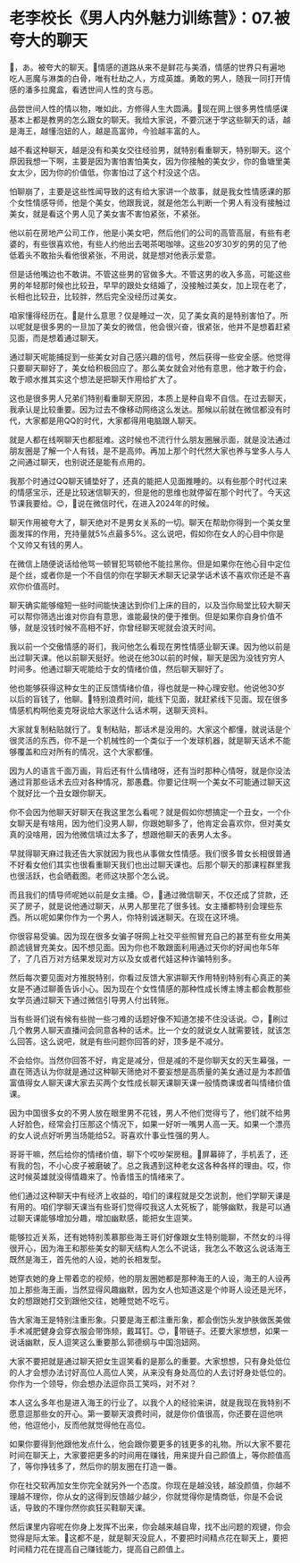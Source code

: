 # 老李校长《男人内外魅力训练营》：07.被夸大的聊天

🎼，あ。被夸大的聊天。🎼情感的道路从来不是鲜花与美酒，情感的世界只有遍地吃人恶魔与淋类的白骨，唯有杜劫之人，方成英雄。勇敢的男人，随我一同打开情感的潘多拉魔盒，看透世间人性的贪与恶。

品尝世间人性的情以物，唯如此，方修得人生大圆满。🎼现在网上很多男性情感课基本上都是教男的怎么跟女的聊天。我给大家说，不要沉迷于学这些聊天的话，越是海王，越懂泡妞的人，越是高富帅，今验越丰富的人。

越不看这种聊天，越是没有和美女交往经验男，就特别看重聊天，特别聊天。这个原因我想一下啊，主要是因为害怕害怕美女，因为你接触的美女少，你的鱼塘里美女太少，因为你的价值低，你害怕过了这个村没这个店。

怕聊崩了，主要是这些性闻导致的这有给大家讲一个故事，就是我女性情感课的那个女性情感导师，他是个美女，他跟我说，就是他怎么判断一个男人有没有接触过美女，就是看这个男人见了美女害不害怕紧张，不紧张。

他以前在房地产公司工作，他是小美女吧，然后他们的公司的高管高层，有些有老婆的，有些很喜欢他，有些人约他出去喝茶喝咖啡。这些20岁30岁的男的见了他低着头不敢抬头看他很紧张，不用说，就是想对他表示爱意。

但是话他嘴边也不敢讲。不管这些男的官做多大。不管这男的收入多高，可能这些男的年轻那时候也比较丑，早早的跟处女结婚了，没接触过美女，加上现在老了，长相也比较丑，比较胖，然后完全没经历过美女。

咱家懂得经历在。🎼是什么意思？仅是睡过一次，见了美女真的是特别害怕了。所以呢就是很多男的一旦加了美女的微信，他会很兴奋，很紧张，他并不是想着赶紧见面，而是想着通过聊天。

通过聊天呢能捕捉到一些美女对自己感兴趣的信号，然后获得一些安全感。他觉得只要聊天聊好了，美女给积极回应了。那么美女就会对他有意思，他才敢于约会，敢于顺水推其实这个想法是把聊天作用给扩大了。

这也是很多男人兄弟们特别看重聊天原因，本质上是种自卑不自信。在过去聊天，我承认是比较重要。因为过去不像移动网络这么发达。那候以前就在微信都没有时代，大家都是用QQ的时代，大家都得用电脑跟人聊天。

就是人都在线啊聊天也都挺难。这时候也不流行什么朋友圈展示面，就是没法通过朋友圈是了解一个人有钱，是不是高帅。再加上那个时代然大家也养与堂多人与人之间通过聊天，也别说还是能有点用的。

我那个时通过QQ聊天铺垫好了，还真的能把人见面推睡的。以有些那个时代过来的情感宝示，还是比较迷信聊天的，但是他的思维也就停留在那个时代了。今天这节课我要给。😊，🎼说在微信时代，在进入2024年的时候。

聊天作用被夸大了，聊天绝对不是男女关系的一切。聊天在帮助你得到一个美女里面发挥的作用，充持量就5%点最多5%。这么说吧，假如你在女人的心目中你是个又帅又有钱的男人。

在微信上随便说话给他骂一顿冒犯骂顿他不能拉黑你。但是如果你在他心目中定位是个丝，或者你是一个不自信的你在学聊天术聊天记录学话术该不喜欢你还是不喜欢你价值高时。

聊天确实能够缩短一些时间能快速达到你们上床的目的，以及当你局堂比较大聊天可以帮你筛选出谁对你自有意思，谁能最快的便于推倒。但是如果你自身价值不够，就是没钱时候不高相不好，你曾经聊天呢就会浪天时间。

我以前一个交傲情感的哥们，我问他怎么看现在男性情感业聊天课。因为他以前是出过聊天课。他以前聊天挺好。他说在他30以前的时候，聊天是因为没钱穷穷人时间多。他通过聊天呢能给于女的情绪价值，然后聊天聊好了。

他也能够获得这种女生的正反馈情绪价值，得也就是一种心理安慰。他说他30岁以后的盲钱了，他聊。🎼特别浪费时间，能线下见面，就赶紧线下见面。现在很多情感机构啊他麦克呀说给大家送什么话术啊，送聊天资料。

大家就复制粘贴就行了。复制粘贴，那话术是没用的。大家这个都懂，就说话是个很灵活的东西，你不是一个机械性的一个类似于一个发球机器，就是聊天话术不能够覆盖和应对所有的情况，这个大家都懂。

因为人的语言千面万画，背后还有什么情绪呀，还有当时那种心情呀，就是你没法通过背那些话术去应对各种情况，那愚蠢。你要记住啊一个美女不可能通过聊天这个就好比一个丑女跟你聊天。

你不会因为他聊天好聊天在我这里怎么看呢？就是假如你想搞定一个丑女，一个仆女聊天是有啥用，因为他们没男人聊，你跟她聊多了，他肯定会喜欢你，但对美女真的没啥用，因为他微信填过太多了，想跟他聊天的表男人太多。

早就得聊天麻过我还告大家就因为我也从事做女性情感。我们很多普女长相很普通不好看女他们其实也很看重聊天我们也出过聊天课也。后那个聊天的那课程群里我也很活跃，也会晒截图。老师这块那个怎么说。

而且我们的情导师呢她以前是女主播。😊，🎼通过微信聊天，不仅还成了贷款，还买了房子，就是说他通过聊天，从男人那里花了很多钱。女主播都特别会理些东西。所以呢如果你作为一个男人，你特别诚迷聊天。在现在这环境。

你很容易受骗。因为现在很多女骗子呀网上社交平些照冒充自己的甚至有些女用美颜滤镜冒充美女。因不想见面。因为你也不敢跟面利用通过天你的好闻也年5年了，了几百万对方结果发现对方以及女或者代娃这种诈骗特别多。

然后每次要见面对方推脱特别，你看过反馈大家讲聊天作用特别特别有心真正的美女是不通过聊善告诉小心。因为现在个女性情感的那种性成长博主博主都会教那些女学员通过聊天下通过微信引导男人付出转账。

当有些哥们说有候有些抛一些刁难的话题好像不知道怎接不住没话说。😊，🎼刷过几个教男人聊天直播间会同意各种的话术。比一个女的就说女人就需要钱，就该怎么回答。这么说吧，就是有些问题你回答的好，顶多是不减分。

不会给你。当然你回答不好，肯定是减分，但是减的不是你聊天女的天生幕强，一直在筛选认为你就是通过这种聊天筛绝对不要妄想是高质量的美女通过是为本颜值富值得女人聊天课大家去买两个女性成长聊天课聊天课一般情商课或者叫情绪价值课。

因为中国很多女的不男人放在眼里男不花钱，男人不他们觉得亏了，他们就不给男人好脸色，经常会打压那这个情况下，如果一好听一嘴男人高一天。如果一个漂亮的女人说点好听男当场能给52。哥喜欢什事业性强的男人。

哥哥干嘛，然后给你的情绪价值，聊下个哎吵架房租。🎼屏幕碎了，手机丢了，还有我的包，不小心皮子被磨破了。总之我遇到这种老女这各种各样的理由。哎，你这时候英雄就没得情趣来了。怜香惜玉的情绪来了。

他们通过这种聊天中有经济上收益的，咱们的课程就是交怎说割，他们学聊天课是有用的。咱们学聊天课当有些哥们觉得哎我这人太死板了，能够幽默，我是可以通过聊天课能够增加分趣，增加幽默感，能把女生逗笑。

能够拉近关系，还有她特别羡慕那些海王哥们好像跟女生特别能聊，不然女的斗得很开心，因为海王和那些美女的聊天结构人怎么不说话，我怎么不敢这么说话海王既然是海王，首先他的人设，她的长相发型。

她穿衣她的身上带着恋的视频，他的朋友圈她都是那种海王的人设，海王的人设再加上那些海王画，当然显得风趣幽默，因为女人也知道这是个帅哥人设还是光环，女的想跟她打交到跟他交往，她睡觉她不吃亏。

告大家海王是特别注重形象。只要是海王都注重形象，都会倒饬头发护肤做医美做手术减肥健身会穿衣服会带饰频，戴耳钉。😊，🎼带链子。还要大家想想，如果一说话幽默，反人逗笑这么重要那么郭德纲与中国泡妞网。

大家不要把就是通过聊天把女生逗笑看的是那么的重要。大家想想，只有身处低位的人才会想办法讨好高位人高位人笑，从来没有身处高位的人去讨好身处低位的。你作为一个领导，你会想办法逗你员工笑吗，对不对？

本人这么多年也是进入海王的行业了。以我个人的经验来讲，就是我现在我特别不愿意逗那些女的开心。第一要聊天浪费时间，就是你价值很高，你还要在逗他哄他，他逗他小，反而他就觉得他在高位。

如果你要得到他跟他发点什么，他会跟你要更多的钱更多的礼物。所以大家不要花时间在聊天上，大家要把更多的时间用在赚钱，用来提升自己颜值上，等你颜值高了，等你挣钱多了，然后你的朋友圈在打造一番。

你在社交软再加女生你完全就另外一个态度。你现在是越没钱，越没颜值，你越不理越不理你，你从女的这得到反馈越少越少，你就觉得你是情商低，你是不会说话，导致的不理你然你疯狂买鞋聊天课。

然后课里内容呢在你身上发挥不出来，你会越来越自卑，找不出问题的观键，你会觉得是际太笨。🎼这都不是，就是聊天没屁人，不要把时间精点花在聊天上，要把时间精力花在提高自己赚钱能力，提高自己颜值上。

